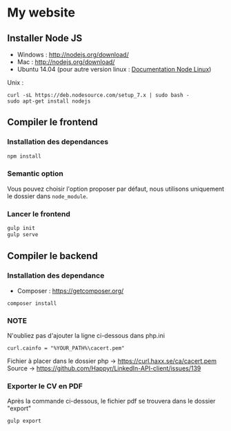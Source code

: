 # My website

## Installer Node JS
* Windows : http://nodejs.org/download/
* Mac : http://nodejs.org/download/
* Ubuntu 14.04 (pour autre version linux : [Documentation Node Linux](https://github.com/joyent/node/wiki/Installing-Node.js-via-package-manager))

Unix :

```
curl -sL https://deb.nodesource.com/setup_7.x | sudo bash -
sudo apt-get install nodejs
```

## Compiler le frontend

### Installation des dependances

```sh
npm install
```

### Semantic option
Vous pouvez choisir l'option proposer par défaut, nous utilisons uniquement le dossier dans `node_module`.

### Lancer le frontend

```sh
gulp init
gulp serve
```

## Compiler le backend 

### Installation des dependance
* Composer : https://getcomposer.org/

```
composer install
```

### NOTE 

N'oubliez pas d'ajouter la ligne ci-dessous dans php.ini
```
curl.cainfo = "%YOUR_PATH%\cacert.pem"
```
Fichier à placer dans le dossier php -> https://curl.haxx.se/ca/cacert.pem
Source -> https://github.com/Happyr/LinkedIn-API-client/issues/139

### Exporter le CV en PDF

Après la commande ci-dessous, le fichier pdf se trouvera dans le dossier "export"
```
gulp export
```